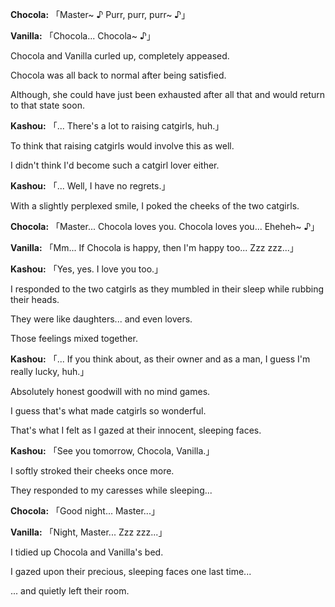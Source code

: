 **Chocola:** 「Master\~ ♪ Purr, purr, purr\~ ♪」

**Vanilla:** 「Chocola... Chocola\~ ♪」

Chocola and Vanilla curled up, completely appeased.

Chocola was all back to normal after being satisfied.

Although, she could have just been exhausted after all that and would return to that state soon.

**Kashou:** 「... There's a lot to raising catgirls, huh.」

To think that raising catgirls would involve this as well.

I didn't think I'd become such a catgirl lover either.

**Kashou:** 「... Well, I have no regrets.」

With a slightly perplexed smile, I poked the cheeks of the two catgirls.

**Chocola:** 「Master... Chocola loves you. Chocola loves you... Eheheh\~ ♪」

**Vanilla:** 「Mm... If Chocola is happy, then I'm happy too... Zzz zzz...」

**Kashou:** 「Yes, yes. I love you too.」

I responded to the two catgirls as they mumbled in their sleep while rubbing their heads.

They were like daughters... and even lovers.

Those feelings mixed together.

**Kashou:** 「... If you think about, as their owner and as a man, I guess I'm really lucky, huh.」

Absolutely honest goodwill with no mind games.

I guess that's what made catgirls so wonderful.

That's what I felt as I gazed at their innocent, sleeping faces.

**Kashou:** 「See you tomorrow, Chocola, Vanilla.」

I softly stroked their cheeks once more.

They responded to my caresses while sleeping...

**Chocola:** 「Good night... Master...」

**Vanilla:** 「Night, Master... Zzz zzz...」

I tidied up Chocola and Vanilla's bed.

I gazed upon their precious, sleeping faces one last time...

... and quietly left their room.


